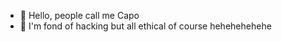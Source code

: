 - 👋 Hello, people call me Capo 
- 👀 I'm fond of hacking but all ethical of course hehehehehehe
<!---
C4p00/C4p00 is a ✨ special ✨ repository because its `README.md` (this file) appears on your GitHub profile.
You can click the Preview link to take a look at your changes.
--->
